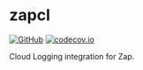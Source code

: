 # zapcl

[![GitHub](https://img.shields.io/github/actions/workflow/status/zchee/zapcl/test.yaml?branch=main&logo=github&style=for-the-badge)](https://github.com/zchee/zapcl/actions/workflows/test.yaml)
[![codecov.io](https://img.shields.io/codecov/c/github/zchee/zapcl/main?label=Coverage&logo=codecov&style=for-the-badge)](https://codecov.io/gh/zchee/zapcl)

Cloud Logging integration for Zap.
